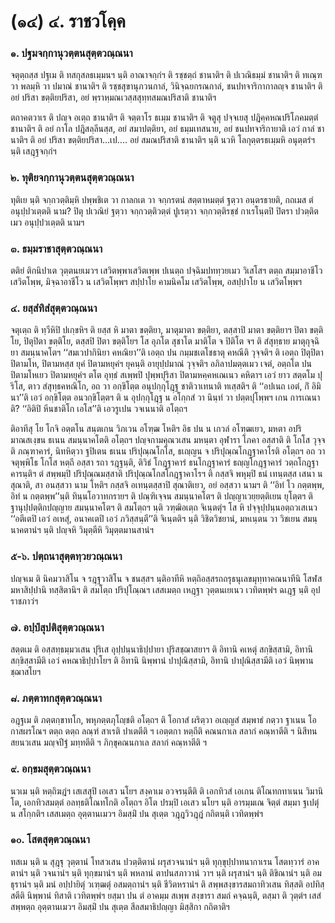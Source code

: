 <h1>(๑๔) ๔. ราชวโคฺค</h1>
<h3>๑. ปฐมจกฺกานุวตฺตนสุตฺตวณฺณนา</h3>
<p> จตุตฺถสฺส  ปฐเม ติ ทสกุสลธเมฺมนฯ นฺติ อาณาจกฺกํฯ ติ รชฺชตฺถํ ชานาติฯ ติ ปเวณิธมฺมํ ชานาติฯ ติ ทเณฺฑ วา พลมฺหิ วา ปมาณํ ชานาติฯ ติ รชฺชสุขานุภวนกาลํ, วินิจฺฉยกรณกาลํ, ชนปทจาริกากาลญฺจ  ชานาติฯ ติ อยํ ปริสา ขตฺติยปริสา, อยํ พฺราหฺมณเวสฺสสุทฺทสมณปริสาติ ชานาติฯ</p>


<p>ตถาคตวาเร ติ ปญฺจ อเตฺถ ชานาติฯ ติ จตฺตาโร ธเมฺม ชานาติฯ ติ จตูสุ ปจฺจเยสุ ปฎิคฺคหณปริโภคมตฺตํ ชานาติฯ ติ อยํ กาโล ปฎิสลฺลีนสฺส, อยํ สมาปตฺติยา, อยํ ธมฺมเทสนาย, อยํ ชนปทจาริกายาติ เอวํ กาลํ ชานาติฯ ติ อยํ ปริสา ขตฺติยปริสา…เป.… อยํ สมณปริสาติ ชานาติฯ นฺติ นวหิ โลกุตฺตรธเมฺมหิ อนุตฺตรํฯ นฺติ เสฎฺฐจกฺกํฯ</p>


<h3>๒. ทุติยจกฺกานุวตฺตนสุตฺตวณฺณนา</h3>
<p> ทุติเย นฺติ จกฺกวตฺติมฺหิ ปพฺพชิเต วา กาลกเต วา จกฺกรตนํ สตฺตาหมตฺตํ ฐตฺวา อนฺตรธายติ, กถเมส ตํ อนุปฺปวเตฺตติ นาม? ปิตุ ปเวณิยํ  ฐตฺวา จกฺกวตฺติวตฺตํ ปูเรตฺวา จกฺกวตฺติรชฺชํ กาเรโนฺตปิ ปิตรา ปวตฺติตเมว อนุปฺปวเตฺตติ นามฯ</p>


<h3>๓. ธมฺมราชาสุตฺตวณฺณนา</h3>
<p> ตติยํ ติกนิปาเต วุตฺตนยเมวฯ เสวิตพฺพาเสวิตเพฺพ ปเนตฺถ ปจฺฉิมปททฺวยเมว วิเสโสฯ ตตฺถ สมฺมาอาชีโว เสวิตโพฺพ, มิจฺฉาอาชีโว น เสวิตโพฺพฯ สปฺปาโย คามนิคโม เสวิตโพฺพ, อสปฺปาโย น เสวิตโพฺพฯ</p>


<h3>๔. ยสฺสํทิสํสุตฺตวณฺณนา</h3>
<p> จตุเตฺถ  ติ ทฺวีหิปิ ปเกฺขหิฯ ติ ยสฺส หิ มาตา ขตฺติยา, มาตุมาตา ขตฺติยา, ตสฺสาปิ มาตา ขตฺติยาฯ ปิตา ขตฺติโย, ปิตุปิตา ขตฺติโย, ตสฺสปิ ปิตา ขตฺติโยฯ โส อุภโต สุชาโต มาติโต จ ปิติโต จฯ ติ สํสุทฺธาย มาตุกุจฺฉิยา สมนฺนาคโตฯ ‘‘สมเวปากินิยา คหณิยา’’ติ เอตฺถ ปน  กมฺมชเตโชธาตุ คหณีติ วุจฺจติฯ ติ เอตฺถ ปิตุปิตา ปิตามโห, ปิตามหสฺส ยุคํ ปิตามหยุคํฯ ยุคนฺติ อายุปฺปมาณํ วุจฺจติฯ อภิลาปมตฺตเมว เจตํ, อตฺถโต ปน ปิตามโหเยว ปิตามหยุคํฯ ตโต อุทฺธํ สเพฺพปิ ปุพฺพปุริสา ปิตามหคฺคหเณเนว คหิตาฯ เอวํ ยาว สตฺตโม ปุริโส, ตาว สํสุทฺธคหณิโก, อถ วา อกฺขิโตฺต อนุปกฺกุโฎฺฐ ชาติวาเทนาติ ทเสฺสติฯ ติ ‘‘อปเนถ เอตํ, กิํ อิมินา’’ติ เอวํ อกฺขิโตฺต อนวกฺขิโตฺตฯ ติ น อุปกฺกุโฎฺฐ น อโกฺกสํ วา นินฺทํ วา ปตฺตปุโพฺพฯ เกน  การเณนาติ?  ‘‘อิติปิ หีนชาติโก เอโส’’ติ เอวรูเปน วจเนนาติ อโตฺถฯ</p>


<p>ติอาทีสุ โย โกจิ อตฺตโน สนฺตเกน วิภเวน อโฑฺฒ โหติฯ อิธ ปน น เกวลํ อโฑฺฒเยว,  มหตา อปริมาณสเงฺขน ธเนน สมนฺนาคโตติ อโตฺถฯ ปญฺจกามคุณวเสน มหนฺตา อุฬารา โภคา อสฺสาติ ติ โกโส วุจฺจติ ภณฺฑาคารํ, นิทหิตฺวา ฐปิเตน ธเนน ปริปุณฺณโกโส, ธเญฺญน จ ปริปุณฺณโกฎฺฐาคาโรติ อโตฺถฯ อถ วา จตุพฺพิโธ โกโส หตฺถี อสฺสา รถา รฎฺฐนฺติ, ติวิธํ โกฎฺฐาคารํ ธนโกฎฺฐาคารํ ธญฺญโกฎฺฐาคารํ วตฺถโกฎฺฐาคารนฺติฯ ตํ สพฺพมฺปิ ปริปุณฺณมสฺสาติ ปริปุณฺณโกสโกฎฺฐาคาโรฯ ติ กสฺสจิ พหุมฺปิ ธนํ เทนฺตสฺส เสนา น สุณาติ, สา อนสฺสวา นาม โหติฯ กสฺสจิ อเทนฺตสฺสาปิ สุณาติเยว, อยํ อสฺสวา นามฯ ติ ‘‘อิทํ โว กตฺตพฺพ, อิทํ น กตฺตพฺพ’’นฺติ ทินฺนโอวาทกรายฯ ติ ปณฺฑิเจฺจน สมนฺนาคโตฯ ติ ปญฺญาเวยฺยตฺติเยน ยุโตฺตฯ ติ ฐานุปฺปตฺติกปญฺญาย  สมนฺนาคโตฯ ติ สมโตฺถฯ นฺติ วฑฺฒิอเตฺถ จิเนฺตตุํฯ โส หิ ปจฺจุปฺปนฺนอตฺถวเสเนว ‘‘อตีเตปิ เอวํ อเหสุํ, อนาคเตปิ เอวํ ภวิสฺสนฺตี’’ติ จิเนฺตติฯ นฺติ วิชิตวิชยานํ, มหเนฺตน วา วิชเยน สมนฺนาคตานํฯ นฺติ ปญฺจหิ วิมุตฺตีหิ วิมุตฺตมานสานํฯ</p>


<h3>๕-๖. ปตฺถนาสุตฺตทฺวยวณฺณนา</h3>
<p> ปญฺจเม  ติ นิคมวาสิโน จ รฎฺฐวาสิโน จ ชนสฺสฯ นฺติอาทีหิ หตฺถิอสฺสรถถรุธนุเลขมุทฺทาคณนาทีนิ โสฬส มหาสิปฺปานิ ทสฺสิตานิฯ ติ  สมโตฺถ ปริปุโณฺณฯ เสสเมตฺถ เหฎฺฐา วุตฺตนเยเนว เวทิตพฺพํฯ ฉเฎฺฐ นฺติ อุปราชภาวํฯ</p>


<h3>๗. อปฺปํสุปติสุตฺตวณฺณนา</h3>
<p> สตฺตเม ติ อสฺสทฺธมฺมวเสน ปุริเส อุปฺปนฺนาธิปฺปายา ปุริสชฺฌาสยาฯ ติ อิทานิ คเหตุํ สกฺขิสฺสามิ, อิทานิ สกฺขิสฺสามีติ เอวํ คหณาธิปฺปาโยฯ ติ อิทานิ นิพฺพานํ ปาปุณิสฺสามิ, อิทานิ ปาปุณิสฺสามีติ เอวํ นิพฺพานชฺฌาสโยฯ</p>


<h3>๘. ภตฺตาทกสุตฺตวณฺณนา</h3>
<p> อฎฺฐเม ติ ภตฺตกฺขาทโก, พหุภตฺตภุโญฺชติ อโตฺถฯ ติ โอกาสํ ผริตฺวา อเญฺญสํ สมฺพาธํ กตฺวา ฐาเนน โอกาสผรโณฯ ตตฺถ ตตฺถ ลณฺฑํ สาเรติ ปาเตตีติ ฯ เอตฺตกา หตฺถีติ คณนกาเล สลากํ คณฺหาตีติ ฯ นิสีทนสยนวเสน มญฺจปีฐํ มทฺทตีติ ฯ ภิกฺขุคณนกาเล สลากํ คณฺหาตีติ ฯ</p>


<h3>๙. อกฺขมสุตฺตวณฺณนา</h3>
<p> นวเม นฺติ หตฺถิฆฎํฯ เสเสสุปิ เอเสว นโยฯ สงฺคาเม อวจรนฺตีติ   ติ  เอกทิวสํ เอเกน ติโณทกทาเนน วิมานิโต, เอกทิวสมตฺตํ อลทฺธติโณทโกติ อโตฺถฯ อิโต ปรมฺปิ เอเสว นโยฯ นฺติ อารมฺมเณ จิตฺตํ สมฺมา ฐเปตุํ น สโกฺกติฯ เสสเมตฺถ อุตฺตานเมวฯ อิมสฺมิํ ปน สุเตฺต วฎฺฎวิวฎฺฎํ กถิตนฺติ เวทิตพฺพํฯ</p>


<h3>๑๐. โสตสุตฺตวณฺณนา</h3>
<p> ทสเม  นฺติ น สุฎฺฐุ วุตฺตานํ โทสวเสน ปวตฺติตานํ ผรุสวจนานํฯ นฺติ ทุกฺขุปฺปาทนากาเรน โสตทฺวารํ อาคตานํฯ นฺติ วจนานํฯ นฺติ ทุกฺขมานํฯ นฺติ พหลานํ ตาปนสภาวานํ วาฯ นฺติ ผรุสานํฯ นฺติ ติขิณานํฯ นฺติ อมธุรานํฯ นฺติ มนํ อปฺปายิตุํ วเฑฺฒตุํ อสมตฺถานํฯ นฺติ ชีวิตหรานํฯ ติ สพฺพสงฺขารสมถาทิวเสน ทิสฺสติ อปทิสฺสตีติ นิพฺพานํ ทิสาติ เวทิตพฺพํฯ ยสฺมา ปน ตํ อาคมฺม สเพฺพ สงฺขารา สมถํ คจฺฉนฺติ, ตสฺมา ติ วุตฺตํฯ เสสํ สพฺพตฺถ อุตฺตานเมวฯ อิมสฺมิํ ปน สุเตฺต สีลสมาธิปญฺญา มิสฺสิกา กถิตาติฯ</p>

</p>





